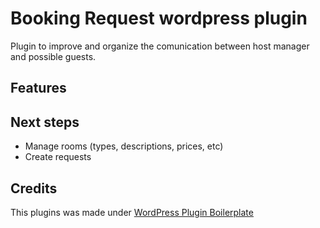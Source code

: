 # Booking Request wordpress plugin

Plugin to improve and organize the comunication between host manager and possible guests.

## Features

## Next steps

* Manage rooms (types, descriptions, prices, etc)
* Create requests

## Credits
This plugins was made under [WordPress Plugin Boilerplate](https://github.com/DevinVinson/WordPress-Plugin-Boilerplate)
